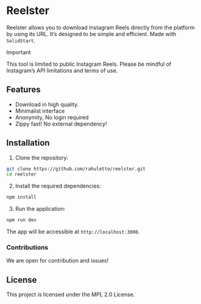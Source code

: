 # Reelster

Reelster allows you to download Instagram Reels directly from the platform by using its URL. It’s designed to be simple and efficient.
Made with `SolidStart`.

> [!IMPORTANT]
> This tool is limited to public Instagram Reels.
> Please be mindful of Instagram’s API limitations and terms of use.

## Features

- Download in high quality.
- Minimalist interface
- Anonymity, No login required
- Zippy fast! No external dependency!

## Installation

1. Clone the repository:

```bash
git clone https://github.com/rahuletto/reelster.git
cd reelster
```

2. Install the required dependencies:

```bash
npm install
```

3. Run the application:

```bash
npm run dev
```

The app will be accessible at `http://localhost:3000`.

### Contributions

We are open for contribution and issues!

## License

This project is licensed under the MPL 2.0 License.
